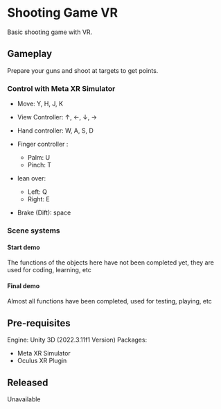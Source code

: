 # Shooting Game VR
Basic shooting game with VR.

## Gameplay
Prepare your guns and shoot at targets to get points.


### Control with Meta XR Simulator 
- Move: Y, H, J, K
- View Controller: ↑, ←, ↓, →
- Hand controller: W, A, S, D
- Finger controller : 
  + Palm: U
  + Pinch: T
- lean over:
  + Left: Q
  + Right: E
    
- Brake (Dift): space

### Scene systems
#### Start demo
The functions of the objects here have not been completed yet, they are used for coding, learning, etc
#### Final demo
Almost all functions have been completed, used for testing, playing, etc

## Pre-requisites
Engine: Unity 3D (2022.3.11f1 Version)
Packages:
- Meta XR Simulator
- Oculus XR Plugin
  

## Released
Unavailable
